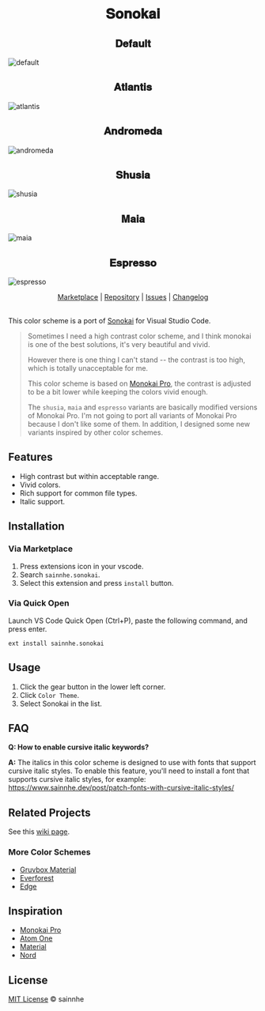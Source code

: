 <h1 align="center">
𝐒𝐨𝐧𝐨𝐤𝐚𝐢
</h1>

<h2 align="center">
𝐃𝐞𝐟𝐚𝐮𝐥𝐭
</h2>

![default](https://user-images.githubusercontent.com/37491630/87915825-37096a80-caa5-11ea-97be-af18b5e75b70.png)

<h2 align="center">
𝐀𝐭𝐥𝐚𝐧𝐭𝐢𝐬
</h2>

![atlantis](https://user-images.githubusercontent.com/37491630/77871076-91e72f80-7232-11ea-8414-0a93b4c26d97.png)

<h2 align="center">
𝐀𝐧𝐝𝐫𝐨𝐦𝐞𝐝𝐚
</h2>

![andromeda](https://user-images.githubusercontent.com/37491630/77871073-90b60280-7232-11ea-9310-7ce4f4129671.png)

<h2 align="center">
𝐒𝐡𝐮𝐬𝐢𝐚
</h2>

![shusia](https://user-images.githubusercontent.com/37491630/77871086-96134d00-7232-11ea-8213-2b473ce22540.png)

<h2 align="center">
𝐌𝐚𝐢𝐚
</h2>

![maia](https://user-images.githubusercontent.com/37491630/77871079-93185c80-7232-11ea-9390-6f4366375e97.png)

<h2 align="center">
𝐄𝐬𝐩𝐫𝐞𝐬𝐬𝐨
</h2>

![espresso](https://user-images.githubusercontent.com/37491630/120172634-d656cc80-c235-11eb-93b1-30c9995997da.png)

<p align="center">
  <a href="https://marketplace.visualstudio.com/items?itemName=sainnhe.sonokai">Marketplace</a> |
  <a href="https://github.com/sainnhe/sonokai-vscode">Repository</a> |
  <a href="https://github.com/sainnhe/sonokai-vscode/issues">Issues</a> |
  <a href="https://github.com/sainnhe/sonokai-vscode/blob/master/CHANGELOG.md">Changelog</a>
  <br><br>
</p>

This color scheme is a port of [Sonokai](https://github.com/sainnhe/sonokai) for Visual Studio Code. 

> Sometimes I need a high contrast color scheme, and I think monokai is one of the best solutions, it's very beautiful and vivid.
>
> However there is one thing I can't stand -- the contrast is too high, which is totally unacceptable for me.
>
> This color scheme is based on [Monokai Pro](https://monokai.pro/vscode), the contrast is adjusted to be a bit lower while keeping the colors vivid enough.
>
> The `shusia`, `maia` and `espresso` variants are basically modified versions of Monokai Pro. I'm not going to port all variants of Monokai Pro because I don't like some of them. In addition, I designed some new variants inspired by other color schemes.

## Features

- High contrast but within acceptable range.
- Vivid colors.
- Rich support for common file types.
- Italic support.

## Installation

### Via Marketplace

1. Press extensions icon in your vscode.
2. Search `sainnhe.sonokai`.
3. Select this extension and press `install` button.

### Via Quick Open

Launch VS Code Quick Open (Ctrl+P), paste the following command, and press enter.

```
ext install sainnhe.sonokai
```

## Usage

1. Click the gear button in the lower left corner.
2. Click `Color Theme`.
3. Select Sonokai in the list.

## FAQ

**Q: How to enable cursive italic keywords?**

**A:** The italics in this color scheme is designed to use with fonts that support cursive italic styles. To enable this feature, you'll need to install a font that supports cursive italic styles, for example: https://www.sainnhe.dev/post/patch-fonts-with-cursive-italic-styles/

## Related Projects

See this [wiki page](https://github.com/sainnhe/sonokai/wiki/Related-Projects).

### More Color Schemes

- [Gruvbox Material](https://github.com/sainnhe/gruvbox-material-vscode)
- [Everforest](https://github.com/sainnhe/everforest-vscode)
- [Edge](https://github.com/sainnhe/edge-vscode)

## Inspiration

- [Monokai Pro](https://monokai.pro/vscode)
- [Atom One](https://github.com/atom/atom/tree/master/packages/one-dark-syntax)
- [Material](https://github.com/equinusocio/material-theme)
- [Nord](https://www.nordtheme.com)

## License

[MIT License](https://github.com/sainnhe/sonokai-vscode/blob/master/LICENSE) © sainnhe
